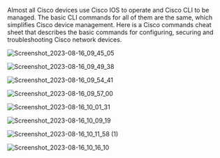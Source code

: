Almost all Cisco devices use Cisco IOS to operate and Cisco CLI to be managed. The basic CLI commands for all of them are the same,
which simplifies Cisco device management. Here is a Cisco commands cheat sheet that describes the basic commands for configuring,
securing and troubleshooting Cisco network devices.

![Screenshot_2023-08-16_09_45_05](https://github.com/VaradBelwalkar/helpful-tutorials/assets/86964576/6a29a0b2-e4e6-4c7c-9315-443c1a0d61f2)

![Screenshot_2023-08-16_09_49_38](https://github.com/VaradBelwalkar/helpful-tutorials/assets/86964576/248c74a0-733a-450f-b166-1f485e81170a)

![Screenshot_2023-08-16_09_54_41](https://github.com/VaradBelwalkar/helpful-tutorials/assets/86964576/91105429-a531-4c11-a05f-be7a5259703d)

![Screenshot_2023-08-16_09_57_00](https://github.com/VaradBelwalkar/helpful-tutorials/assets/86964576/a54b7fb6-b001-4051-90f0-ee27911fa15d)

![Screenshot_2023-08-16_10_01_31](https://github.com/VaradBelwalkar/helpful-tutorials/assets/86964576/3770f3c1-eef8-4c75-8e0b-dcb616a9f58d)

![Screenshot_2023-08-16_10_09_19](https://github.com/VaradBelwalkar/helpful-tutorials/assets/86964576/761f3584-324b-4723-9e41-8b66bb89f8f7)

![Screenshot_2023-08-16_10_11_58 (1)](https://github.com/VaradBelwalkar/helpful-tutorials/assets/86964576/7ce568b7-da5c-495c-a4e1-3d88798d78cd)

![Screenshot_2023-08-16_10_16_10](https://github.com/VaradBelwalkar/helpful-tutorials/assets/86964576/4d9aa768-6b38-47e5-b686-de4fab200b5c)
